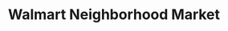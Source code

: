 ---
title: "Walmart Neighborhood Market"
url: /jeffersontown/walmart-neighborhood-market/
shop: Supermarkt
---
